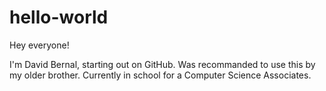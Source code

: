 # hello-world

Hey everyone! 

I'm David Bernal, starting out on GitHub. Was recommanded to use this by my older brother. Currently in school for a Computer Science Associates. 
